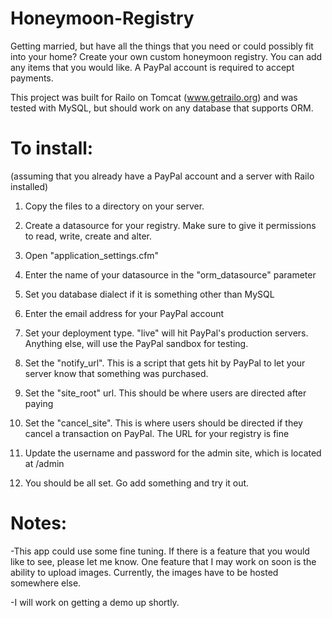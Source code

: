 Honeymoon-Registry
==================

Getting married, but have all the things that you need or could possibly fit into your home? Create your own custom honeymoon registry. You can add any items that you would like. A PayPal account is required to accept payments.

This project was built for Railo on Tomcat (www.getrailo.org) and was tested with MySQL, but should work on any database that supports ORM.

To install: 
==================
(assuming that you already have a PayPal account and a server with Railo installed)

1) Copy the files to a directory on your server.

2) Create a datasource for your registry. Make sure to give it permissions to read, write, create and alter.

3) Open "application_settings.cfm"

4) Enter the name of your datasource in the "orm_datasource" parameter

5) Set you database dialect if it is something other than MySQL

6) Enter the email address for your PayPal account

7) Set your deployment type. "live" will hit PayPal's production servers. Anything else, will use the PayPal sandbox for testing. 

8) Set the "notify_url". This is a script that gets hit by PayPal to let your server know that something was purchased.

9) Set the "site_root" url. This should be where users are directed after paying

10) Set the "cancel_site". This is where users should be directed if they cancel a transaction on PayPal. The URL for your registry is fine

11) Update the username and password for the admin site, which is located at <root>/admin

12) You should be all set. Go add something and try it out.

Notes:
==================
-This app could use some fine tuning. If there is a feature that you would like to see, please let me know. One feature that I may work on soon is the ability to upload images. Currently, the images have to be hosted somewhere else.

-I will work on getting a demo up shortly.

